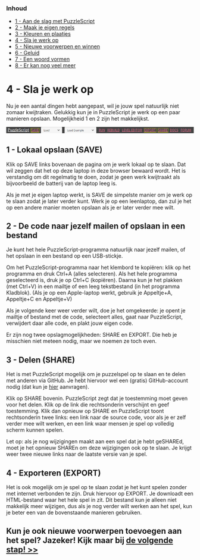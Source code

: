 ### Inhoud

- [1 - Aan de slag met PuzzleScript](1-aan-de-slag-met-puzzlescript.md)
- [2 - Maak je eigen regels](2-maak-je-eigen-regels.md)
- [3 - Kleuren en plaatjes](3-kleuren-en-plaatjes.md)
- [4 - Sla je werk op](4-sla-je-werk-op.md)
- [5 - Nieuwe voorwerpen en winnen](5-nieuwe-voorwerpen-en-winnen.md)
- [6 - Geluid](6-geluid.md)
- [7 - Een woord vormen](7-een-woord-vormen.md)
- [8 - Er kan nog veel meer](8-er-kan-nog-veel-meer.md)

# 4 - Sla je werk op

Nu je een aantal dingen hebt aangepast, wil je jouw spel natuurlijk niet zomaar kwijtraken. Gelukkig kun je in PuzzleScript je werk op een paar manieren opslaan. Mogelijkheid 1 en 2 zijn het makkelijkst.

<img src="images/puzzlescript-header-save.png" />

## 1 - Lokaal opslaan (SAVE)

Klik op SAVE links bovenaan de pagina om je werk lokaal op te slaan. Dat wil zeggen dat het op deze laptop in deze browser bewaard wordt. Het is verstandig om dit regelmatig te doen, zodat je geen werk kwijtraakt als bijvoorbeeld de batterij van de laptop leeg is. 

Als je met je eigen laptop werkt, is SAVE de simpelste manier om je werk op te slaan zodat je later verder kunt. Werk je op een leenlaptop, dan zul je het op een andere manier moeten opslaan als je er later verder mee wilt.

## 2 - De code naar jezelf mailen of opslaan in een bestand

Je kunt het hele PuzzleScript-programma natuurlijk naar jezelf mailen, of het opslaan in een bestand op een USB-stickje.

Om het PuzzleScript-programma naar het klembord te kopi&euml;ren: klik op het programma en druk Ctrl+A (alles selecteren). Als het hele programma geselecteerd is, druk je op Ctrl+C (kopi&euml;ren). Daarna kun je het plakken (met Ctrl+V) in een mailtje of een leeg tekstbestand (in het programma Kladblok). (Als je op een Apple-laptop werkt, gebruik je Appeltje+A, Appeltje+C en Appeltje+V)

Als je volgende keer weer verder wilt, doe je het omgekeerde: je opent je mailtje of bestand met de code, selecteert alles, gaat naar PuzzleScript, verwijdert daar alle code, en plakt jouw eigen code.

Er zijn nog twee opslagmogelijkheden: SHARE en EXPORT. Die heb je misschien niet meteen nodig, maar we noemen ze toch even.

## 3 - Delen (SHARE)

Het is met PuzzleScript mogelijk om je puzzelspel op te slaan en te delen met anderen via GitHub. Je hebt hiervoor wel een (gratis) GitHub-account nodig (dat kun je [hier](https://github.com/join) aanvragen).

Klik op SHARE bovenin. PuzzleScript zegt dat je toestemming moet geven voor het delen. Klik op de link die rechtsonderin verschijnt en geef toestemming. Klik dan opnieuw op SHARE en PuzzleScript toont rechtsonderin twee links: een link naar de source code, voor als je er zelf verder mee wilt werken, en een link waar mensen je spel op volledig scherm kunnen spelen.

Let op: als je nog wijzigingen maakt aan een spel dat je hebt geSHAREd, moet je het opnieuw SHAREn om deze wijzigingen ook op te slaan. Je krijgt weer twee nieuwe links naar de laatste versie van je spel.

## 4 - Exporteren (EXPORT)

Het is ook mogelijk om je spel op te slaan zodat je het kunt spelen zonder met internet verbonden te zijn. Druk hiervoor op EXPORT. Je downloadt een HTML-bestand waar het hele spel in zit. Dit bestand kun je alleen niet makkelijk meer wijzigen, dus als je nog verder wilt werken aan het spel, kun je beter een van de bovenstaande manieren gebruiken.

## Kun je ook nieuwe voorwerpen toevoegen aan het spel? Jazeker! Kijk maar bij [de volgende stap! >>](5-nieuwe-voorwerpen-en-winnen.md)
